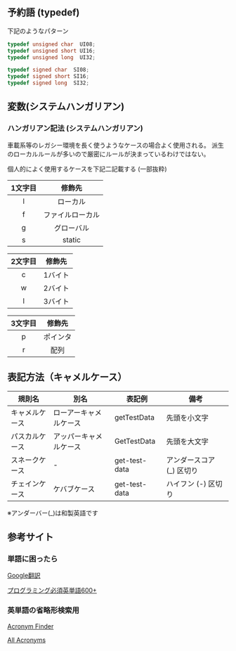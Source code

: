 ## 予約語 (typedef)

下記のようなパターン

```c
typedef unsigned char  UI08;
typedef unsigned short UI16;
typedef unsigned long  UI32;

typedef signed char  SI08;
typedef signed short SI16;
typedef signed long  SI32;
```

## 変数(システムハンガリアン)


### ハンガリアン記法 (システムハンガリアン)

車載系等のレガシー環境を長く使うようなケースの場合よく使用される。
派生のローカルルールが多いので厳密にルールが決まっているわけではない。

個人的によく使用するケースを下記二記載する (一部抜粋)

| 1文字目 |      修飾先      |
| :-----: | :--------------: |
|    l    |     ローカル     |
|    f    | ファイルローカル |
|    g    |    グローバル    |
|    s    |      static      |

| 2文字目 | 修飾先  |
| :-----: | :-----: |
|    c    | 1バイト |
|    w    | 2バイト |
|    l    | 3バイト |

| 3文字目 |  修飾先  |
| :-----: | :------: |
|    p    | ポインタ |
|    r    |   配列   |

## 表記方法（キャメルケース）

| 規則名         | 別名                   | 表記例        | 備考                      |
| -------------- | ---------------------- | ------------- | ------------------------- |
| キャメルケース | ローアーキャメルケース | getTestData   | 先頭を小文字              |
| パスカルケース | アッパーキャメルケース | GetTestData   | 先頭を大文字              |
| スネークケース | -                      | get-test-data | アンダースコア (_) 区切り |
| チェインケース | ケバブケース           | get-test-data | ハイフン (-) 区切り       |

※アンダーバー(_)は和製英語です

## 参考サイト

### 単語に困ったら

[Google翻訳](https://translate.google.co.jp/)

[プログラミング必須英単語600+](https://progeigo.org/learning/essential-words-600-plus/)

### 英単語の省略形検索用

[Acronym Finder](https://www.acronymfinder.com/)

[All Acronyms](https://www.allacronyms.com/)

